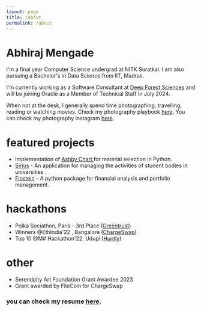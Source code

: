 ```yaml
---
layout: page
title: /about
permalink: /about
---
```



# Abhiraj Mengade

I'm a final year Computer Science undergrad at NITK Suratkal. I am also pursuing a Bachelor's in Data Science from IIT, Madras.

I'm currently working as a Software Consultant at <a href="https://deepforestsci.com/">Deep Forest Sciences</a> and will be joining Oracle as a Member of Technical Staff in July 2024.

When not at the desk, I generally spend time photographing, travelling, reading or watching movies.
Check my photography playbook <a href="https://www.playbook.com/s/riyuzakiog/CKmB82RrBspKN4RpBMdeNf8X">here</a>. You can check my photography instagram <a href="https://www.instagram.com/lensing_riyu/">here</a>.

# featured projects

- Implementation of <a href="https://github.com/abhiraj-mengade/Ashbychart"> Ashby Chart </a> for material selection in Python.
- <a href="https://github.com/Neumannics/Sirius">Sirius<a/> - An application for managing the activities of student bodies in universities . 
- <a href="https://pypi.org/project/Finstein/">Finstein</a> - A python package for financial analysis and portfolio management.
# hackathons

- Polka Sociathon, Paris - 3rd Place (<a href="https://github.com/abhiraj-mengade/GreenTrust">Greentrust</a>)
- Winners @EthIndia'22 , Bangalore (<a href="https://devfolio.co/projects/chargeswap-3527">ChargeSwap</a>) 
- Top 10 @M# Hackathon'22, Udupi (<a href="https://github.com/Team-Huntly/Huntly">Huntly</a>)

# other
- Serendpity Art Foundation Grant Awardee 2023
- Grant awarded by FileCoin for ChargeSwap

### you can check my resume <a href="https://drive.google.com/file/d/15KrxFbAdso1hMbY9Wd6vFQbwhM6DHWoq/view?usp=drive_link">here</a>.
